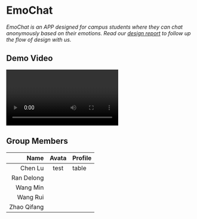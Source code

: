 # EmoChat
*EmoChat is an APP designed for campus students where they can chat anonymously based on their emotions. Read our [design report](./test.mp4) to follow up the flow of design with us.*  

## Demo Video

<video></video>

## Group Members
| Name | Avata | Profile |
| --------------: | :---------: | :---------- |
|Chen Lu|test|table|
|Ran Delong|||
|Wang Min|||
|Wang Rui|||
|Zhao Qifang|||
